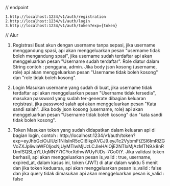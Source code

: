 // endpoint

    1.http://localhost:1234/v1/auth/registration
    2.http://localhost:1234/v1/auth/login
    3.http://localhost:1234/v1/auth/token?exp={token}

// Alur

1. Registrasi
   Buat akun dengan username tanpa sepasi, jika username menggandung spasi, api akan menggeluarkan pesan "username tidak boleh mengandung spasi", jika username sudah terdaftar api akan menggeluarkan pesan "Username sudah terdaftar". Role diatur dalam String contoh : pengguna, admin. Jika body json kosong (username, role) api akan menggeluarkan pesan "Username tidak boleh kosong" dan "role tidak boleh kosong".

2. Login
   Masukan username yang sudah di buat, jika username tidak terdaftar api akan menggeluarkan pesan "Username tidak tersedia", masukan password yang sudah ter-generate dibagian keluaran registrasi, jika password salah api akan menggeluarkan pesan "Kata sandi salah". Jika body json kosong (username, role) api akan menggeluarkan pesan "Username tidak boleh kosong" dan "kata sandi tidak boleh kosong".

3. Token
   Masukan token yang sudah didapatkan dalam keluaran api di bagian login, contoh : http://localhost:1234/v1/auth/token?exp=eyJhbGciOiJIUzI1NiIsInR5cCI6IkpXVCJ9.eyJ1c2VybmFtZSI6ImRlZGVoZXJpIiwiaWF0IjoxNjUyMTIwMjUzLCJleHAiOjE2NTIxMjAzMTN9.k8nRUmfSQSLqYLUqMNY7tCYorXdhwWUyPJDs-7Go0tY.
   Jika validasi token berhasil, api akan menggeluarkan pesan is_valid : true, username, expired_at, dalam kasus ini, token (JWT) di atur dalam waktu 5 menit dan jika token keduarsa, api akan menggeluarkan pesan is_valid : false dan jika query tidak dimasukan api akan menggeluarkan pesan is_valid : false
